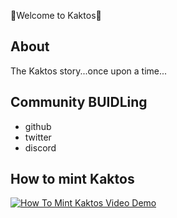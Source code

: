  🌵Welcome to Kaktos🌵

## About

The Kaktos story...once upon a time...



## Community BUIDLing

- github
- twitter
- discord

## How to mint Kaktos

[![How To Mint Kaktos Video Demo](https://res.cloudinary.com/marcomontalbano/image/upload/v1644178296/video_to_markdown/images/vimeo--674199171-c05b58ac6eb4c4700831b2b3070cd403.jpg)](https://vimeo.com/674199171 "How To Mint Kaktos Video Demo")
